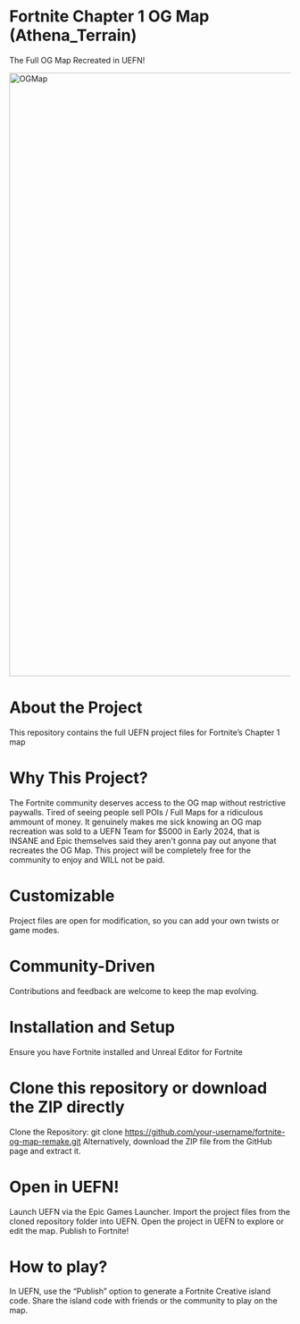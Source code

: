 # Fortnite Chapter 1 OG Map (Athena_Terrain)
The Full OG Map Recreated in UEFN!

<img width="1920" height="1080" alt="OGMap" src="https://github.com/user-attachments/assets/f6e97b5c-9309-4e7a-ba47-f605fbc14738" />

# About the Project
This repository contains the full UEFN project files for Fortnite’s Chapter 1 map

# Why This Project?
The Fortnite community deserves access to the OG map without restrictive paywalls. Tired of seeing people sell POIs / Full Maps for a ridiculous ammount of money. It genuinely makes me sick knowing an OG map recreation was sold to a UEFN Team for $5000 in Early 2024, that is INSANE and Epic themselves said they aren't gonna pay out anyone that recreates the OG Map. This project will be completely free for the community to enjoy and WILL not be paid.

# Customizable
Project files are open for modification, so you can add your own twists or game modes.

# Community-Driven
Contributions and feedback are welcome to keep the map evolving.

# Installation and Setup
Ensure you have Fortnite installed and Unreal Editor for Fortnite


# Clone this repository or download the ZIP directly
Clone the Repository:
git clone https://github.com/your-username/fortnite-og-map-remake.git
Alternatively, download the ZIP file from the GitHub page and extract it.
# Open in UEFN!
Launch UEFN via the Epic Games Launcher.
Import the project files from the cloned repository folder into UEFN.
Open the project in UEFN to explore or edit the map.
Publish to Fortnite!

# How to play?
In UEFN, use the “Publish” option to generate a Fortnite Creative island code.
Share the island code with friends or the community to play on the map.
